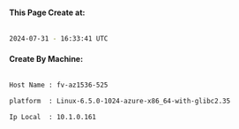 
   
#### This Page Create at:

```bash

2024-07-31 - 16:33:41 UTC

```

#### Create By Machine:

```bash

Host Name : fv-az1536-525

platform  : Linux-6.5.0-1024-azure-x86_64-with-glibc2.35

Ip Local  : 10.1.0.161

```

